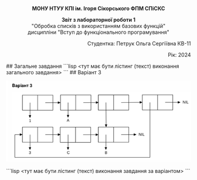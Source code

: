 <p align="center"><b>МОНУ НТУУ КПІ ім. Ігоря Сікорського ФПМ СПіСКС</b></p>
<p align="center">
<b>Звіт з лабораторної роботи 1</b><br/>
"Обробка списків з використанням базових функцій"<br/>
дисципліни "Вступ до функціонального програмування"
</p>
<p align="right">Студентка: Петрук Ольга Сергіївна КВ-11<p>
<p align="right">Рік: 2024<p>
## Загальне завдання
<!--лістинг пунктів загального завдання можна навести в одному блоці коду із коментарями,
які позначають початок виконання окремих пунктів, або ж розділити весь лістинг на окремі
блоки коду і додати для них підзаголовки (напр. ### Пункт 1)-->
```lisp
<тут має бути лістинг (текст) виконання загального завдання>
```
## Варіант 3
<p align="center">
<img src="lab-1-variant.png">
</p>
```lisp
<тут має бути лістинг (текст) виконання завдання за варіантом>
```
